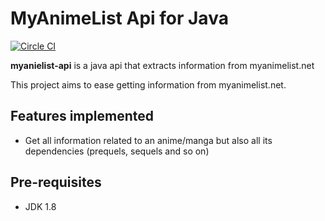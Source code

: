 # MyAnimeList Api for Java
[![Circle CI](https://circleci.com/gh/v4lproik/myanimelist-api/tree/master.svg?style=svg)](https://circleci.com/gh/v4lproik/myanimelist-api/tree/master)

**myanielist-api** is a java api that extracts information from myanimelist.net

This project aims to ease getting information from myanimelist.net.

## Features implemented

- Get all information related to an anime/manga but also all its dependencies (prequels, sequels and so on)

## Pre-requisites

- JDK 1.8